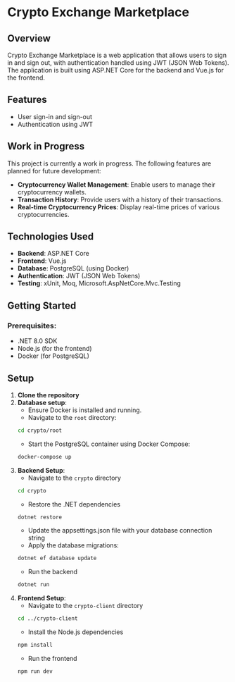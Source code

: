 # Crypto Exchange Marketplace

## Overview

Crypto Exchange Marketplace is a web application that allows users to sign in and sign out, with authentication handled using JWT (JSON Web Tokens). The application is built using ASP.NET Core for the backend and Vue.js for the frontend.

## Features

- User sign-in and sign-out
- Authentication using JWT

## Work in Progress

This project is currently a work in progress. The following features are planned for future development:

- **Cryptocurrency Wallet Management**: Enable users to manage their cryptocurrency wallets.
- **Transaction History**: Provide users with a history of their transactions.
- **Real-time Cryptocurrency Prices**: Display real-time prices of various cryptocurrencies.

## Technologies Used

- **Backend**: ASP.NET Core
- **Frontend**: Vue.js
- **Database**: PostgreSQL (using Docker)
- **Authentication**: JWT (JSON Web Tokens)
- **Testing**: xUnit, Moq, Microsoft.AspNetCore.Mvc.Testing

## Getting Started
### Prerequisites:
- .NET 8.0 SDK
- Node.js (for the frontend)
- Docker (for PostgreSQL)

## Setup

1. **Clone the repository**
2. **Database setup**:
    - Ensure Docker is installed and running.
    - Navigate to the `root` directory:
    ```sh
    cd crypto/root
    ```
    - Start the PostgreSQL container using Docker Compose:
    ```sh
    docker-compose up
    ```
4. **Backend Setup**:
    - Navigate to the `crypto` directory
    ```sh
    cd crypto
    ```
    - Restore the .NET dependencies
    ```sh
    dotnet restore
    ```
    - Update the appsettings.json file with your database connection string
    - Apply the database migrations:
    ```sh
    dotnet ef database update
    ```
    - Run the backend
    ```sh
    dotnet run
    ```
5. **Frontend Setup**:
    - Navigate to the `crypto-client` directory
    ```sh
    cd ../crypto-client
    ```
    - Install the Node.js dependencies
    ```sh
    npm install
    ```
    - Run the frontend
    ```sh
    npm run dev
    ```
    

